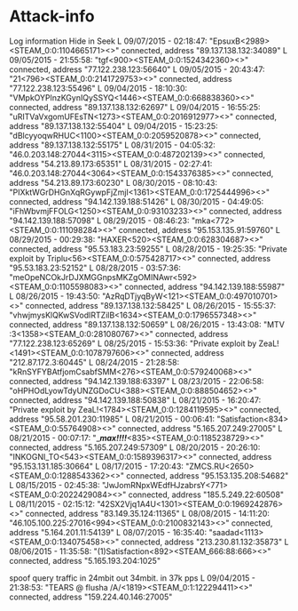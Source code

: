 # Attack-info
Log information
Hide in Seek
L 09/07/2015 - 02:18:47: "EpsuxB<2989><STEAM_0:0:1104665171><>" connected, address "89.137.138.132:34089"
L 09/05/2015 - 21:55:58: "tgf<900><STEAM_0:0:1524342360><>" connected, address "77.122.238.123:56640"
L 09/05/2015 - 20:43:47: "21<796><STEAM_0:0:2141729753><>" connected, address "77.122.238.123:55496"
L 09/04/2015 - 18:10:30: "VMpkOYPlnzKGynIQySSYQ<1446><STEAM_0:0:668838360><>" connected, address "89.137.138.132:62697"
L 09/04/2015 - 16:55:25: "uRITVaVxgomUFEsTN<1273><STEAM_0:0:2016912977><>" connected, address "89.137.138.132:55404"
L 09/04/2015 - 15:23:25: "dBlcyyoqwRHUC<1100><STEAM_0:0:2059520878><>" connected, address "89.137.138.132:55175"
L 08/31/2015 - 04:05:32: "46.0.203.148:27044<3115><STEAM_0:0:487202139><>" connected, address "54.213.89.173:65351"
L 08/31/2015 - 02:27:41: "46.0.203.148:27044<3064><STEAM_0:0:1543376385><>" connected, address "54.213.89.173:60230"
L 08/30/2015 - 08:10:43: "PIXktWGrDHGnXqRGywpFjZmjI<1361><STEAM_0:0:1725444996><>" connected, address "94.142.139.188:51426"
L 08/30/2015 - 04:49:05: "iFhWbvmjFFOLG<1250><STEAM_0:0:93103233><>" connected, address "94.142.139.188:57098"
L 08/29/2015 - 08:46:23: "mka<772><STEAM_0:0:111098284><>" connected, address "95.153.135.91:59760"
L 08/29/2015 - 00:29:38: "HAXER<520><STEAM_0:0:628304687><>" connected, address "95.53.183.23:59255"
L 08/28/2015 - 19:25:35: "Private exploit by Triplu<56><STEAM_0:0:575428717><>" connected, address "95.53.183.23:52152"
L 08/28/2015 - 03:57:36: "meOpeNCOkJrDJXMGGnpsMKZgOMINAwr<592><STEAM_0:0:1105598083><>" connected, address "94.142.139.188:55987"
L 08/26/2015 - 19:43:50: "AzRqDTjyqByW<121><STEAM_0:0:497010701><>" connected, address "89.137.138.132:58425"
L 08/26/2015 - 15:55:37: "vhwjmysKlQKwSVodIRTZilB<1634><STEAM_0:0:1796557348><>" connected, address "89.137.138.132:50659"
L 08/26/2015 - 13:43:08: "MTV :3<1358><STEAM_0:0:281080767><>" connected, address "77.122.238.123:65269"
L 08/25/2015 - 15:53:36: "Private exploit by ZeaL!<1491><STEAM_0:0:1078797606><>" connected, address "212.87.172.3:60445"
L 08/24/2015 - 21:28:58: "kRnSYFYBAtfjomCsabfSMM<276><STEAM_0:0:579240068><>" connected, address "94.142.139.188:63397"
L 08/23/2015 - 22:06:58: "oHPHOdLyowTdyUNZGDoCU<388><STEAM_0:0:888504652><>" connected, address "94.142.139.188:50838"
L 08/21/2015 - 16:20:47: "Private exploit by ZeaL!<1784><STEAM_0:0:1284119595><>" connected, address "95.58.201.230:11985"
L 08/21/2015 - 00:06:41: "Satisfaction<834><STEAM_0:0:55764908><>" connected, address "5.165.207.249:27005"
L 08/21/2015 - 00:07:17: "____**max!!!!**___<835><STEAM_0:0:1185238729><>" connected, address "5.165.207.249:57309"
L 08/20/2015 - 20:26:10: "INKOGNI_TO<543><STEAM_0:0:1589396317><>" connected, address "95.153.131.185:30664"
L 08/17/2015 - 17:20:43: "ZMCS.RU<2650><STEAM_0:0:1288543362><>" connected, address "95.153.135.208:54682"
L 08/15/2015 - 02:45:38: "JwJomRNpxWEdfHJzabrsY<771><STEAM_0:0:2022429084><>" connected, address "185.5.249.22:60508"
L 08/11/2015 - 02:15:12: "42SX2Vjq1A4U<1301><STEAM_0:0:1969242876><>" connected, address "83.149.35.124:11365"
L 08/08/2015 - 14:11:20: "46.105.100.225:27016<994><STEAM_0:0:2100832143><>" connected, address "5.164.201.11:54139"
L 08/07/2015 - 16:35:40: "saadad<1113><STEAM_0:0:134075458><>" connected, address "213.230.81.132:35873"
L 08/06/2015 - 11:35:58: "(1)Satisfaction<892><STEAM_666:88:666><>" connected, address "5.165.193.204:1025"

spoof query traffic in 24mbit out 34mbit. in 37k pps
L 09/04/2015 - 21:38:53: "TEARS @ flusha /A/<1819><STEAM_0:1:122294411><>" connected, address "159.224.40.146:27005"
